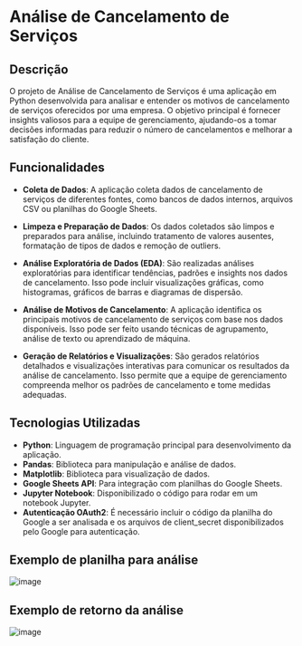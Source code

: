 # Análise de Cancelamento de Serviços

## Descrição

O projeto de Análise de Cancelamento de Serviços é uma aplicação em Python desenvolvida para analisar e entender os motivos de cancelamento de serviços oferecidos por uma empresa. O objetivo principal é fornecer insights valiosos para a equipe de gerenciamento, ajudando-os a tomar decisões informadas para reduzir o número de cancelamentos e melhorar a satisfação do cliente.

## Funcionalidades

- **Coleta de Dados**: A aplicação coleta dados de cancelamento de serviços de diferentes fontes, como bancos de dados internos, arquivos CSV ou planilhas do Google Sheets.

- **Limpeza e Preparação de Dados**: Os dados coletados são limpos e preparados para análise, incluindo tratamento de valores ausentes, formatação de tipos de dados e remoção de outliers.

- **Análise Exploratória de Dados (EDA)**: São realizadas análises exploratórias para identificar tendências, padrões e insights nos dados de cancelamento. Isso pode incluir visualizações gráficas, como histogramas, gráficos de barras e diagramas de dispersão.

- **Análise de Motivos de Cancelamento**: A aplicação identifica os principais motivos de cancelamento de serviços com base nos dados disponíveis. Isso pode ser feito usando técnicas de agrupamento, análise de texto ou aprendizado de máquina.

- **Geração de Relatórios e Visualizações**: São gerados relatórios detalhados e visualizações interativas para comunicar os resultados da análise de cancelamento. Isso permite que a equipe de gerenciamento compreenda melhor os padrões de cancelamento e tome medidas adequadas.

## Tecnologias Utilizadas

- **Python**: Linguagem de programação principal para desenvolvimento da aplicação.
- **Pandas**: Biblioteca para manipulação e análise de dados.
- **Matplotlib**: Biblioteca para visualização de dados.
- **Google Sheets API**: Para integração com planilhas do Google Sheets.
- **Jupyter Notebook**: Disponibilizado o código para rodar em um notebook Jupyter.
- **Autenticação OAuth2**: É necessário incluir o código da planilha do Google a ser analisada e os arquivos de client_secret disponibilizados pelo Google para autenticação.

## Exemplo de planilha para análise
![image](https://github.com/ClebersonGarcia05/An-lise-Cancelamento/assets/63430728/c469ba00-3c70-4e9a-b646-9e2cfd4059ca)

## Exemplo de retorno da análise
![image](https://github.com/ClebersonGarcia05/An-lise-Cancelamento/assets/63430728/2f23abdb-c9f0-4af2-840a-bfa15fba6e68)



